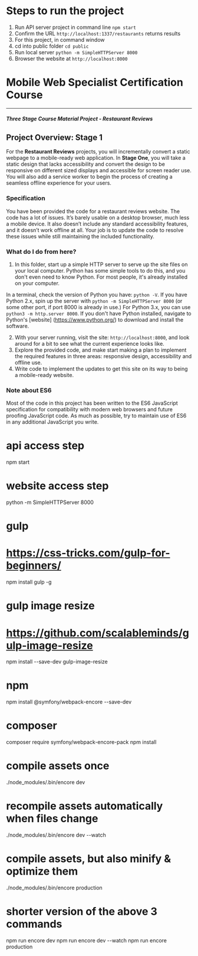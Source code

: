 # Steps to run the project
1. Run API server project in command line `npm start`
2. Confirm the URL `http://localhost:1337/restaurants` returns results
3. For this project, in command window
4. cd into public folder `cd public`
5. Run local server `python -m SimpleHTTPServer 8000`
10. Browser the website at `http://localhost:8000`






# Mobile Web Specialist Certification Course
---
#### _Three Stage Course Material Project - Restaurant Reviews_

## Project Overview: Stage 1

For the **Restaurant Reviews** projects, you will incrementally convert a static webpage to a 
mobile-ready web application. In **Stage One**, you will take a static design that lacks 
accessibility and convert the design to be responsive on different sized displays and accessible 
for screen reader use. You will also add a service worker to begin the process of creating a 
seamless offline experience for your users.

### Specification

You have been provided the code for a restaurant reviews website. The code has a lot of issues. 
It’s barely usable on a desktop browser, much less a mobile device. It also doesn’t include any 
standard accessibility features, and it doesn’t work offline at all. Your job is to update the 
code to resolve these issues while still maintaining the included functionality. 

### What do I do from here?

1. In this folder, start up a simple HTTP server to serve up the site files on your local computer. 
Python has some simple tools to do this, and you don't even need to know Python. For most people, 
it's already installed on your computer. 

In a terminal, check the version of Python you have: `python -V`. 
If you have Python 2.x, spin up the server with 
`python -m SimpleHTTPServer 8000`
(or some other port, if port 8000 is already in use.) For Python 3.x, you can use 
`python3 -m http.server 8000`. 
If you don't have Python installed, navigate to Python's [website]
(https://www.python.org/) to download and install the software.

2. With your server running, visit the site: `http://localhost:8000`, and look around for a bit 
to see what the current experience looks like.
3. Explore the provided code, and make start making a plan to implement the required features in 
three areas: responsive design, accessibility and offline use.
4. Write code to implement the updates to get this site on its way to being a mobile-ready website.

### Note about ES6

Most of the code in this project has been written to the ES6 JavaScript specification for 
compatibility with modern web browsers and future proofing JavaScript code. As much as possible, 
try to maintain use of ES6 in any additional JavaScript you write. 

# api access step

npm start

# website access step

python -m SimpleHTTPServer 8000

# gulp
# https://css-tricks.com/gulp-for-beginners/
npm install gulp -g

# gulp image resize
# https://github.com/scalableminds/gulp-image-resize
npm install --save-dev gulp-image-resize


# npm
npm install @symfony/webpack-encore --save-dev

# composer
composer require symfony/webpack-encore-pack
npm install


# compile assets once
./node_modules/.bin/encore dev

# recompile assets automatically when files change
./node_modules/.bin/encore dev --watch

# compile assets, but also minify & optimize them
./node_modules/.bin/encore production

# shorter version of the above 3 commands
npm run encore dev
npm run encore dev --watch
npm run encore production
